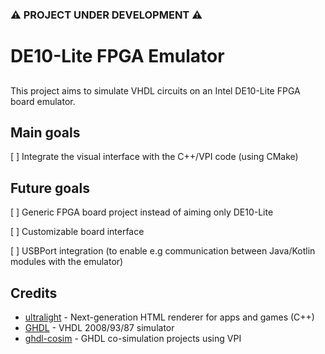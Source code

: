 ### ⚠️ PROJECT UNDER DEVELOPMENT ⚠️


# DE10-Lite FPGA Emulator

## 
This project aims to simulate VHDL circuits on an Intel DE10-Lite FPGA board emulator.


## Main goals
[ ] Integrate the visual interface with the C++/VPI code (using CMake)

## Future goals
[ ] Generic FPGA board project instead of aiming only DE10-Lite

[ ] Customizable board interface

[ ] USBPort integration (to enable e.g communication between Java/Kotlin modules with the emulator)

## Credits
- [ultralight](https://github.com/ultralight-ux/ultralight) - Next-generation HTML renderer for apps and games (C++)
- [GHDL](https://github.com/ghdl/ghdl) - VHDL 2008/93/87 simulator
- [ghdl-cosim](https://ghdl.github.io/ghdl-cosim/vpi/examples/index.html) - GHDL co-simulation projects using VPI
